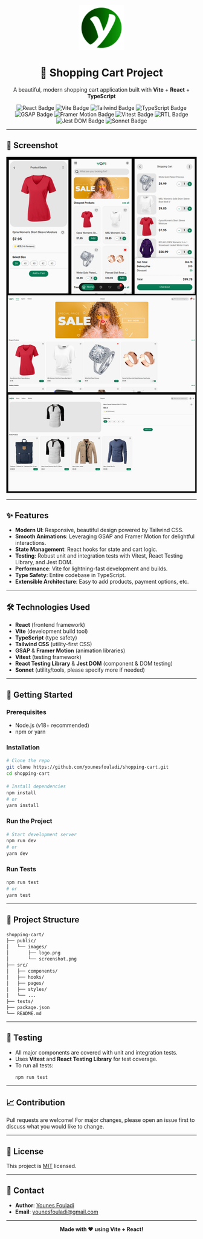 <!-- Logo -->
<p align="center">
  <img src="public/images/favicon.webp" alt="Shopping Cart Logo" width="120" />
</p>

<h1 align="center">🛒 Shopping Cart Project</h1>
<p align="center">
  A beautiful, modern shopping cart application built with <b>Vite</b> + <b>React</b> + <b>TypeScript</b>
</p>

<p align="center">
  <!-- Badges -->
  <img src="https://img.shields.io/badge/React-20232A?style=for-the-badge&logo=react&logoColor=61DAFB" alt="React Badge"/>
  <img src="https://img.shields.io/badge/Vite-646CFF?style=for-the-badge&logo=vite&logoColor=FFD62E" alt="Vite Badge"/>
  <img src="https://img.shields.io/badge/Tailwind%20CSS-0EA5E9?style=for-the-badge&logo=tailwindcss&logoColor=white" alt="Tailwind Badge" />
  <img src="https://img.shields.io/badge/TypeScript-3178C6?style=for-the-badge&logo=typescript&logoColor=white" alt="TypeScript Badge"/>
  <img src="https://img.shields.io/badge/GSAP-88CE02?style=for-the-badge&logo=greensock&logoColor=white" alt="GSAP Badge"/>
  <img src="https://img.shields.io/badge/Framer%20Motion-EF4C5A?style=for-the-badge&logo=framer&logoColor=white" alt="Framer Motion Badge"/>
  <img src="https://img.shields.io/badge/Vitest-6E9F18?style=for-the-badge&logo=vitest&logoColor=white" alt="Vitest Badge"/>
  <img src="https://img.shields.io/badge/RTL-React%20Testing%20Library-E33332?style=for-the-badge&logo=testing-library&logoColor=white" alt="RTL Badge"/>
  <img src="https://img.shields.io/badge/Jest%20DOM-15C213?style=for-the-badge&logo=jest&logoColor=white" alt="Jest DOM Badge"/>
  <img src="https://img.shields.io/badge/Sonnet-2D8CFF?style=for-the-badge" alt="Sonnet Badge"/>
</p>

---

## 📸 Screenshot

<p align="center">
  <img src="public/images/sreenshot.png" alt="Project Screenshot" width="600" />
</p>

---

## ✨ Features

- **Modern UI**: Responsive, beautiful design powered by Tailwind CSS.
- **Smooth Animations**: Leveraging GSAP and Framer Motion for delightful interactions.
- **State Management**: React hooks for state and cart logic.
- **Testing**: Robust unit and integration tests with Vitest, React Testing Library, and Jest DOM.
- **Performance**: Vite for lightning-fast development and builds.
- **Type Safety**: Entire codebase in TypeScript.
- **Extensible Architecture**: Easy to add products, payment options, etc.

---

## 🛠️ Technologies Used

- **React** (frontend framework)
- **Vite** (development build tool)
- **TypeScript** (type safety)
- **Tailwind CSS** (utility-first CSS)
- **GSAP** & **Framer Motion** (animation libraries)
- **Vitest** (testing framework)
- **React Testing Library** & **Jest DOM** (component & DOM testing)
- **Sonnet** (utility/tools, please specify more if needed)

---

## 🚀 Getting Started

### Prerequisites

- Node.js (v18+ recommended)
- npm or yarn

### Installation

```bash
# Clone the repo
git clone https://github.com/younesfouladi/shopping-cart.git
cd shopping-cart

# Install dependencies
npm install
# or
yarn install
```

### Run the Project

```bash
# Start development server
npm run dev
# or
yarn dev
```

### Run Tests

```bash
npm run test
# or
yarn test
```

---

## 📂 Project Structure

```
shopping-cart/
├── public/
│   └── images/
│       ├── logo.png
│       └── screenshot.png
├── src/
│   ├── components/
│   ├── hooks/
│   ├── pages/
│   ├── styles/
│   └── ...
├── tests/
├── package.json
└── README.md
```

---

## 🧪 Testing

- All major components are covered with unit and integration tests.
- Uses **Vitest** and **React Testing Library** for test coverage.
- To run all tests:  
  ```bash
  npm run test
  ```

---

## 📈 Contribution

Pull requests are welcome! For major changes, please open an issue first to discuss what you would like to change.

---

## 📄 License

This project is [MIT](LICENSE) licensed.

---

## 💬 Contact

- **Author**: [Younes Fouladi](https://github.com/younesfouladi)
- **Email**: younesfouladi@gmail.com

---

<p align="center">
  <b>Made with ❤️ using Vite + React!</b>
</p>
